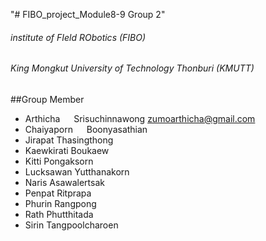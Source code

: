 "# FIBO_project_Module8-9 Group 2"
###### institute of FIeld RObotics (FIBO)
###### King Mongkut University of Technology Thonburi (KMUTT)

##Group Member
- Arthicha &emsp; Srisuchinnawong     zumoarthicha@gmail.com <br />
- Chaiyaporn &emsp;  Boonyasathian <br />
- Jirapat     Thasingthong <br />
- Kaewkirati  Boukaew <br />
- Kitti       Pongaksorn <br />
- Lucksawan   Yutthanakorn <br />
- Naris       Asawalertsak <br />
- Penpat      Ritprapa <br />
- Phurin      Rangpong <br />
- Rath        Phutthitada <br />
- Sirin       Tangpoolcharoen <br />






